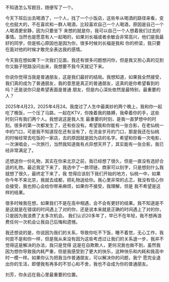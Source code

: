 
  不知道怎么写题目，随便写了一个。

  今天下班后出去喝酒了，一个人，找了一个小饭店，这些年从喝酒的路径来看，变化也挺大的，不在喜欢和一群人喝酒，比较喜欢自己一个人喝酒，原因是自己一个人喝酒更安静，因为只要坐下
  来想的就是你，我可以自己一个人想着我们过去的事情。当然也是愿意有人一起喝的，如果刘长福或者余敏会非常高兴，他们是我最好的同学，但是核心原因也是因为你，很多时候刘长福是我和
  你的桥梁，我只要在面对他的时候才敢完全表达我的感情。

  今天我在想如果下一次我们见面，我还有很多问题想问你，但是我又担心真的见到你又脑子短路没问出来，我想要不我今天就记下来。

  你说你觉得当我是普通朋友，这是我们最好的结局。我想知道，如果我全然接受，我们真的成为了普通朋友，我的意思是真正的普通朋友，这真的是你希望看到的吗？还是说你只是希望表面是普通
  朋友，但是内心深处依然是最特别，最重要的人？

  2025年4月23，2025年4月24。我度过了人生中最美妙的两个晚上，我和你一起吃了晚饭，一个压了马路，一起在KTV，你挽着我的胳膊，我牵着你的手，这些时刻只有我们两个人。我想说这是我人生
  最重要的时刻，是我一直梦想中的时刻。很多的第一次都发生了，还有些没有。希望我和你能有一张合影，在老仙桃一中的门口，可是我不知道现在还有没有了，在流金岁月的门口，那是我还在仙桃
  的时候经常去吃饭的一家店，去的原因就是因为店的名字。希望和你看一次电影，一次演唱会，一次旅行，当然我知道我有点异想天开了，其实能有一张合影，我已经非常满足了。

  还想送你一份礼物，其实在你来北京之前，我已经想了很久，但是一直没有选好合适的礼物。最近我定下来了，我选中了一款项链，商家可以刻字，只是想刻什么我就想了很久，最终定下来了，我
  觉得应该刻下我们开始的地方，仙桃一中，如果你今年不来北京，我就去成都，把礼物送给你。我心里非常的忐忑，我没有信心你会接受，我也担心会给你带来麻烦，如果你不接受，我理解，但是
  我不希望是这样的结果。

  很多时候我在想，如果我们不是在高中相遇，会不会有更好的结果。我不知道是不是这就是在错误的时间遇上了对的你，还是说本来就是正确的时间遇上了对的你，只是因为我浪费了太多次机会。
  我们认识20多年了，早已不在年轻，我不想再浪费任何一次机会让我自己后悔和遗憾。

  我还想说的是，你说因为我们的关系，导致你吃不下饭，睡不着觉，无心工作，我何尝不是和你一样，但是我从来没有因为这些考虑过让我们的关系退一步，我并不觉得这是解决的办法，我只是觉得
  这是在自欺欺人，更何况我也做不到，虽然我因为想你导致我内耗严重，但是我感受到了更大的快乐，这种快乐和内耗和我高中时一模一样。如果你认为把我当作普通朋友，可以解决你的问题，我宁
  愿完全退出你的生活，即便我有再多的不甘心和不舍，我也不会成为你的普通朋友。

  刘芳，你永远在我心里最重要的位置。
